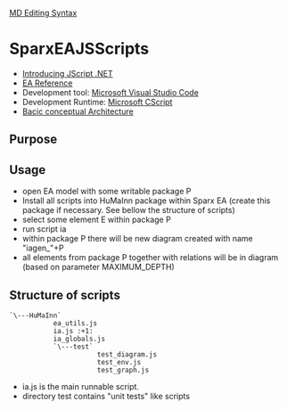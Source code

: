 [MD Editing Syntax](https://guides.github.com/features/mastering-markdown/)

# SparxEAJSScripts

- [Introducing JScript .NET](http://msdn.microsoft.com/en-us/library/ms974588.aspx)
- [EA Reference](http://www.sparxsystems.com/enterprise_architect_user_guide/10/automation_and_scripting/reference.html)
- Development tool: [Microsoft Visual Studio Code](https://code.visualstudio.com/download)
- Development Runtime: [Microsoft CScript](https://technet.microsoft.com/en-us/library/bb490887.aspx)
- [Bacic conceptual Architecture](https://www.flickr.com/photos/daudus/shares/9174Gn)


## Purpose

## Usage
- open EA model with some writable package P
- Install all scripts into HuMaInn package within Sparx EA (create this package if necessary. See bellow the structure of scripts)
- select some element E within package P
- run script ia
- within package P there will be new diagram created with name "iagen_"+P
- all elements from package P together with relations will be in diagram (based on parameter MAXIMUM_DEPTH)

## Structure of scripts

```
`\---HuMaInn`
           ea_utils.js
           ia.js :+1:
           ia_globals.js
           `\---test`
                      test_diagram.js
                      test_env.js
                      test_graph.js
```

- ia.js is the main runnable script.
- directory test contains "unit tests" like scripts
